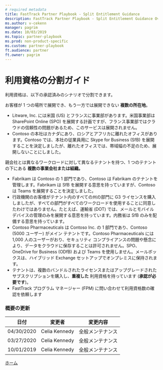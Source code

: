 ```yaml
---
# required metadata  
title: FastTrack Partner Playbook - Split Entitlement Guidance
description: FastTrack Partner Playbook - Split Entitlement Guidance Overview
ms.author: v-cekenn
manager: pagrim
ms.date: 10/03/2019  
ms.topic: partner-playbook  
ms.prod: non-product-specific  
ms.custom: partner-playbook  
ft.audience: partner
ft.owner: pagrim
---
```


# 利用資格の分割ガイド

利用資格は、以下の承認済みのシナリオで分割できます。
 
お客様が 1 つの場所で展開でき、もう一方では展開できない **複数の所在地**。

  - Litware, Inc. には米国 (US) とフランスに事業部があります。米国事業部は SharePoint Online (SPO) を展開する計画ですが、フランス事業部ではクラウドの信頼性の問題があるため、このサービスは展開されません。
  - Contoso の本社はカナダにあり、ロシアとアフリカに離れたオフィスがあります。Contoso では、本社の従業員用に Skype for Business (SfB) を展開することを決定しましたが、離れたオフィスでは、帯域幅の不足のため、展開しないことにしました。

親会社とは異なるワークロードに対して異なるテナントを持つ、1 つのテナントの下にある **複数の事業会社または組織。**

  - Fabrikam は Contoso の 1 部門であり、Contoso は Fabrikam のテナントを管理します。Fabrikam は SfB を展開する意思を持っていますが、Contoso は Teams を展開することを決定しました。
  - 行政機関のお客様がテナント内のすべての州の部門に G3 ライセンスを購入しましたが、すべての部門がすべてのワークロードを使用することに同意したわけではありません。たとえば、運輸省 (DOT) では、メールとモバイル デバイスの管理のみを展開する意思を持っています。内務省は SfB のみを配備する意思を持っています。
  - Contoso Pharmaceuticals は Contoso Inc. の 1 部門であり、Contoso (5000 ユーザー) がメイン テナントです。Contoso Pharmaceuticals には 1,000 人のユーザーがおり、セキュリティ コンプライアンスの問題や懸念により、データをクラウドに保存することは許可されません。SPO、OneDrive for Business (ODfB) および Teams を使用しません。メールボックスは、ハイブリッド Exchange セットアップでオンプレミスに保持されます。
  - テナントは、複数のバンドルされたライセンスまたはアップグレードされたサブスクリプションを購入し、**重複した** 利用資格を持っています (**承認が必要です**)。
  - FastTrack プログラム マネージャー (FPM) に問い合わせて利用資格数の確認を依頼します

### 概要の更新

|日付|変更者|変更内容|
|---------|---------------|----------------------------|
|04/30/2020| Celia Kennedy| 全般メンテナンス|
|03/27/2020| Celia Kennedy| 全般メンテナンス|
|10/01/2019| Celia Kennedy| 全般メンテナンス|

[ホーム](http://partner-docs.microsoft.com)

